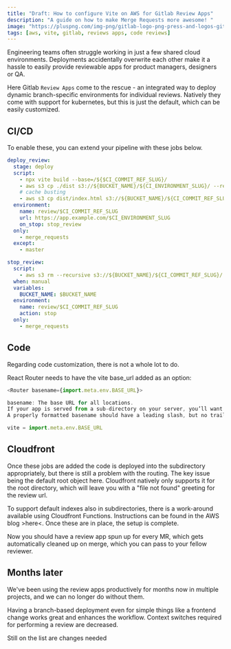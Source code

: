 ```yaml
---
title: "Draft: How to configure Vite on AWS for Gitlab Review Apps"
description: "A guide on how to make Merge Requests more awesome! "
image: "https://pluspng.com/img-png/gitlab-logo-png-press-and-logos-gitlab-1750x1225.png"
tags: [aws, vite, gitlab, reviews apps, code reviews]
---
```

Engineering teams often struggle working in just a few shared cloud environments.
Deployments accidentally overwrite each other make it a hassle
to easily provide reviewable apps for product managers, designers or QA.

Here Gitlab `Review Apps` come to the rescue - an integrated way to deploy dynamic
branch-specific environments for individual reviews. Natively they come with support for
kubernetes, but this is just the default, which can be easily customized.

## CI/CD

To enable these, you can extend your pipeline with these jobs below.

```yaml
deploy_review:
  stage: deploy
  script:
    - npx vite build --base=/${$CI_COMMIT_REF_SLUG}/
    - aws s3 cp ./dist s3://${BUCKET_NAME}/${CI_ENVIRONMENT_SLUG}/ --recursive
    # cache busting
    - aws s3 cp dist/index.html s3://${BUCKET_NAME}/${CI_COMMIT_REF_SLUG}/ --cache-control "max-age=0,no-cache,no-store,must-revalidate"
  environment:
    name: review/$CI_COMMIT_REF_SLUG
    url: https://app.example.com/$CI_ENVIRONMENT_SLUG
    on_stop: stop_review
  only:
    - merge_requests
  except:
    - master

stop_review:
  script:
    - aws s3 rm --recursive s3://${BUCKET_NAME}/${CI_COMMIT_REF_SLUG}/
  when: manual
  variables:
    BUCKET_NAME: $BUCKET_NAME
  environment:
    name: review/$CI_COMMIT_REF_SLUG
    action: stop
  only:
    - merge_requests
```

## Code

Regarding code customization, there is not a whole lot to do.

React Router needs to have the vite base_url added as an option:
```javascript
<Router basename={import.meta.env.BASE_URL}>
```

```javascript
basename: The base URL for all locations.
If your app is served from a sub-directory on your server, you’ll want to set this to the sub-directory.
A properly formatted basename should have a leading slash, but no trailing slash.

vite = import.meta.env.BASE_URL
```

## Cloudfront

Once these jobs are added the code is deployed into the subdirectory appropriately, but
there is still a problem with the routing. The key issue being the default root object here.
Cloudfront natively only supports it for the root directory, which will leave you with a
"file not found" greeting for the review url.

To support default indexes also in subdirectories, there is a work-around available using
Cloudfront Functions. Instructions can be found in the AWS blog >here<. Once these are in place,
the setup is complete.

Now you should have a review app spun up for every MR, which gets automatically cleaned up on merge,
which you can pass to your fellow reviewer.

## Months later

We've been using the review apps productively for months now in multiple projects, and we can no
longer do without them.

Having a branch-based deployment even for simple things like a frontend change works great and
enhances the workflow. Context switches required for performing a review are decreased.

Still on the list are changes needed
